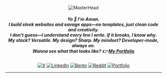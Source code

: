 
<p align="center">
  <img src="https://media4.giphy.com/media/v1.Y2lkPTc5MGI3NjExN29udzlpZWJyZjh3cXp1Y3ZtNGhzdGJvM3BkNHBjNnJhd3JoMjB4cCZlcD12MV9pbnRlcm5hbF9naWZfYnlfaWQmY3Q9Zw/xUPGcIJKL7XnQSW2vC/giphy.gif" alt="MasterHead">
</p>


<p align="center">
<h5 align="center">
  Yo 👾 I'm Aman.<br>
  I build sleek websites and savage apps—no templates, just clean code and creativity.<br>
  I don’t guess—I understand every line I write. If it breaks, I know why.<br>
  My stack? Versatile. My design? Sharp. My mindset? Developer-mode, always on.<br>
  Wanna see what that looks like? 👉 <a href="https://t.co/vlbPEs5sT2" target="_blank">My Portfolio</a>
</h5>

</p>
 <div align="center">

[![X](https://img.shields.io/badge/-000000?style=for-the-badge&logo=x&logoColor=white)](https://x.com/BBluedv)
[![LinkedIn](https://img.shields.io/badge/LinkedIn-0077B5?style=for-the-badge&logo=linkedin&logoColor=white)](https://www.linkedin.com/in/aman-saini-11b6b1311/)
[![Bento](https://images.immediate.co.uk/production/volatile/sites/3/2023/10/AttackonTitanFinalSeasonTHEFINALCHAPTERSSpecial1Still1.6-Cropped-5843dc9.jpg?quality=90&resize=556,505)](https://bento.me/bluedv)
[![Reddit](https://img.shields.io/badge/-FF4500?style=for-the-badge&logo=reddit&logoColor=white)](https://www.reddit.com/user/Vivid_Sign_6403/)
[![Portfolio](https://creatorspace.imgix.net/sites/aHR0cHM6Ly9iLXBvcnRmb2xpby1zZXZlbi52ZXJjZWwuYXBwLw==/screenshot.jpeg?width=600&height=600)](https://t.co/vlbPEs5sT2)


</div>

<!-- <img src="https://imgs.search.brave.com/Jxomq-Kro1eKGg3RKjhYLP7pEUGxfGPHfI4oub9824M/rs:fit:860:0:0:0/g:ce/aHR0cHM6Ly93YWxs/cGFwZXJzLmNvbS9p/bWFnZXMvZmVhdHVy/ZWQvYW90LXBpY3R1/cmVzLTI4dndudDFj/c3I1MXZocmouanBn" alt="Metrics" width="100%"> -->

---